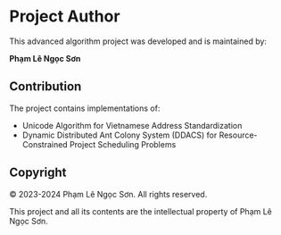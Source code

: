 # Project Author

This advanced algorithm project was developed and is maintained by:

**Phạm Lê Ngọc Sơn**

## Contribution

The project contains implementations of:
- Unicode Algorithm for Vietnamese Address Standardization 
- Dynamic Distributed Ant Colony System (DDACS) for Resource-Constrained Project Scheduling Problems

## Copyright

© 2023-2024 Phạm Lê Ngọc Sơn. All rights reserved.

This project and all its contents are the intellectual property of Phạm Lê Ngọc Sơn. 